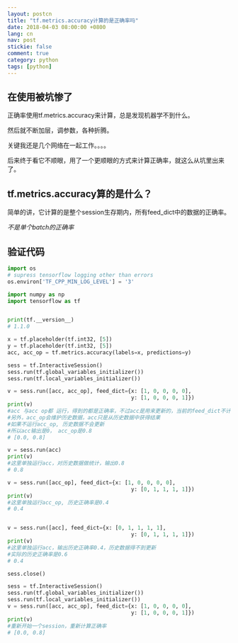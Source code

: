 ```yaml
---
layout: postcn
title: "tf.metrics.accuracy计算的是正确率吗"
date: 2018-04-03 08:00:00 +0800
lang: cn
nav: post
stickie: false 
comment: true
category: python
tags: [python]
---
```


## 在使用被坑惨了
正确率使用tf.metrics.accuracy来计算，总是发现机器学不到什么。

然后就不断加层，调参数，各种折腾。

关键我还是几个网络在一起工作。。。。

后来终于看它不顺眼，用了一个更顺眼的方式来计算正确率，就这么从坑里出来了。

## tf.metrics.accuracy算的是什么？
简单的讲，它计算的是整个session生存期内，所有feed_dict中的数据的正确率。

*不是单个batch的正确率*

## 验证代码
```python
import os
# supress tensorflow logging other than errors
os.environ['TF_CPP_MIN_LOG_LEVEL'] = '3'

import numpy as np
import tensorflow as tf


print(tf.__version__)
# 1.1.0

x = tf.placeholder(tf.int32, [5])
y = tf.placeholder(tf.int32, [5])
acc, acc_op = tf.metrics.accuracy(labels=x, predictions=y)

sess = tf.InteractiveSession()
sess.run(tf.global_variables_initializer())
sess.run(tf.local_variables_initializer())

v = sess.run([acc, acc_op], feed_dict={x: [1, 0, 0, 0, 0],
                                       y: [1, 0, 0, 0, 1]})
print(v)
#acc 与acc op都 运行，得到的都是正确率，不过acc是用来更新的，当前的feed_dict不计入
#另外，acc_op会维护历史数据，acc只是从历史数据中获得结果
#如果不运行acc_op, 历史数据不会更新
#所以acc输出是0， acc_op是0.8
# [0.0, 0.8]

v = sess.run(acc)
print(v)
#这里单独运行acc，对历史数据做统计，输出0.8
# 0.8

v = sess.run([acc_op], feed_dict={x: [1, 0, 0, 0, 0],
                                       y: [0, 1, 1, 1, 1]})
print(v)
#这里单独运行acc_op, 历史正确率是0.4
# 0.4


v = sess.run([acc], feed_dict={x: [0, 1, 1, 1, 1],
                                       y: [0, 1, 1, 1, 1]})
print(v)
#这里单独运行acc，输出历史正确率0.4，历史数据得不到更新
#实际的历史正确率是0.6
# 0.4

sess.close()

sess = tf.InteractiveSession()
sess.run(tf.global_variables_initializer())
sess.run(tf.local_variables_initializer())
v = sess.run([acc, acc_op], feed_dict={x: [1, 0, 0, 0, 0],
                                       y: [1, 0, 0, 0, 1]})
print(v)
#重新开始一个session，重新计算正确率
# [0.0, 0.8]
```